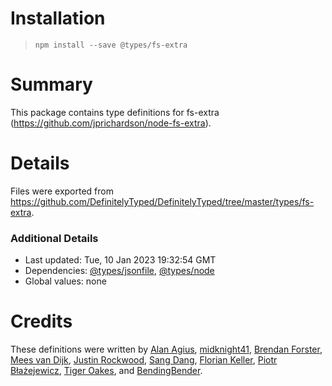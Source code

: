 # Installation
> `npm install --save @types/fs-extra`

# Summary
This package contains type definitions for fs-extra (https://github.com/jprichardson/node-fs-extra).

# Details
Files were exported from https://github.com/DefinitelyTyped/DefinitelyTyped/tree/master/types/fs-extra.

### Additional Details
 * Last updated: Tue, 10 Jan 2023 19:32:54 GMT
 * Dependencies: [@types/jsonfile](https://npmjs.com/package/@types/jsonfile), [@types/node](https://npmjs.com/package/@types/node)
 * Global values: none

# Credits
These definitions were written by [Alan Agius](https://github.com/alan-agius4), [midknight41](https://github.com/midknight41), [Brendan Forster](https://github.com/shiftkey), [Mees van Dijk](https://github.com/mees-), [Justin Rockwood](https://github.com/jrockwood), [Sang Dang](https://github.com/sangdth), [Florian Keller](https://github.com/ffflorian), [Piotr Błażejewicz](https://github.com/peterblazejewicz), [Tiger Oakes](https://github.com/NotWoods), and [BendingBender](https://github.com/BendingBender).
